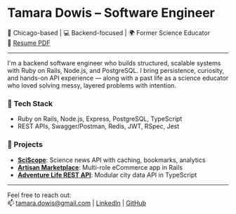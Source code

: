 # Tamara Dowis – Software Engineer

📍 Chicago-based | 💻 Backend-focused | 🌍 Former Science Educator  
🔗 [Resume PDF](https://wanderlust-create.github.io/resume//TamaraDowis_SoftwareEngineer_Resume.pdf)

---

I'm a backend software engineer who builds structured, scalable systems with Ruby on Rails, Node.js, and PostgreSQL. I bring persistence, curiosity, and hands-on API experience — along with a past life as a science educator who loved solving messy, layered problems with intention.

### 🔧 Tech Stack
- Ruby on Rails, Node.js, Express, PostgreSQL, TypeScript
- REST APIs, Swagger/Postman, Redis, JWT, RSpec, Jest

### 💼 Projects
- **[SciScope](https://github.com/wanderlust-create/sciscope)**: Science news API with caching, bookmarks, analytics  
- **[Artisan Marketplace](https://github.com/wanderlust-create/artisan_marketplace)**: Multi-role eCommerce app in Rails  
- **[Adventure Life REST API](https://github.com/wanderlust-create/adventure-life-REST-API)**: Modular city data API in TypeScript

---

Feel free to reach out:  
📫 tamara.dowis@gmail.com | [LinkedIn](https://www.linkedin.com/in/tamara-dowis/) | [GitHub](https://github.com/wanderlust-create)
